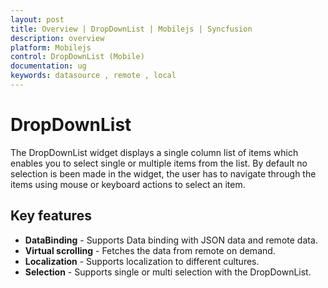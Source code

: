 ```yaml
---
layout: post
title: Overview | DropDownList | Mobilejs | Syncfusion
description: overview
platform: Mobilejs
control: DropDownList (Mobile)
documentation: ug
keywords: datasource , remote , local
---
```

# DropDownList

The DropDownList widget displays a single column list of items which enables you to select single or multiple items from the list. By default no selection is been made in the widget, the user has to navigate through the items using mouse or keyboard actions to select an item.

## Key features

* **DataBinding** - Supports Data binding with JSON data and remote data.  
* **Virtual scrolling** - Fetches the data from remote on demand. 
* **Localization** - Supports localization to different cultures.
* **Selection** - Supports single or multi selection with the DropDownList.




